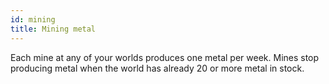 ```yaml
---
id: mining
title: Mining metal
---
```


Each mine at any of your worlds produces one metal per week. Mines stop producing metal when the world has already 20 or more metal in stock.